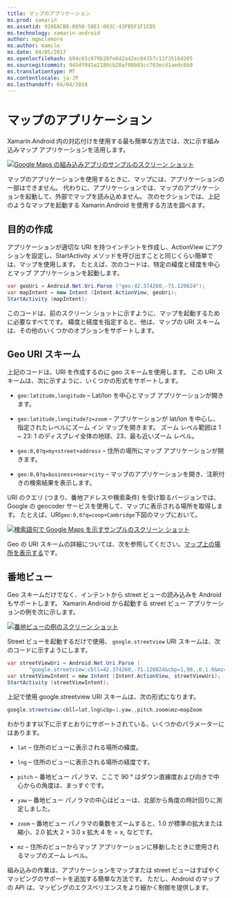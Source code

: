 ```yaml
---
title: マップのアプリケーション
ms.prod: xamarin
ms.assetid: 929EACB8-8950-50E1-093C-43FB5F1F1CD5
ms.technology: xamarin-android
author: mgmclemore
ms.author: mamcle
ms.date: 04/05/2017
ms.openlocfilehash: b94c65c079b28fe042a42ec04357c11f3516d205
ms.sourcegitcommit: 945df041e2180cb20af08b83cc703ecd1aedc6b0
ms.translationtype: MT
ms.contentlocale: ja-JP
ms.lasthandoff: 04/04/2018
---
```

# <a name="maps-application"></a>マップのアプリケーション

Xamarin.Android 内の対応付けを使用する最も簡単な方法では、次に示す組み込みマップ アプリケーションを活用します。

[![Google Maps の組み込みアプリのサンプルのスクリーン ショット](maps-application-images/01-mapsapplication.png)](maps-application-images/01-mapsapplication.png#lightbox)

マップのアプリケーションを使用するときに、マップには、アプリケーションの一部はできません。 代わりに、アプリケーションでは、マップのアプリケーションを起動して、外部でマップを読み込めません。 次のセクションでは、上記のようなマップを起動する Xamarin.Android を使用する方法を調べます。


## <a name="creating-the-intent"></a>目的の作成

アプリケーションが適切な URI を持つインテントを作成し、ActionView にアクションを設定し、StartActivity メソッドを呼び出すことと同じくらい簡単では、マップを使用します。 たとえば、次のコードは、特定の緯度と経度を中心とマップ アプリケーションを起動します。

```csharp
var geoUri = Android.Net.Uri.Parse ("geo:42.374260,-71.120824");
var mapIntent = new Intent (Intent.ActionView, geoUri);
StartActivity (mapIntent);
```

このコードは、前のスクリーン ショットに示すように、マップを起動するために必要なすべてです。 緯度と経度を指定すると、他は、マップの URI スキームは、その他のいくつかのオプションをサポートします。


## <a name="geo-uri-scheme"></a>Geo URI スキーム

上記のコードは、URI を作成するのに geo スキームを使用します。 この URI スキームは、次に示すように、いくつかの形式をサポートします。

-   `geo:latitude,longitude` &ndash; Lat/lon を中心とマップ アプリケーションが開きます。 

-   `geo:latitude,longitude?z=zoom` &ndash; アプリケーションが lat/lon を中心し、指定されたレベルにズーム イン マップを開きます。 ズーム レベル範囲は 1 ~ 23: 1 のディスプレイ全体の地球、23、最も近いズーム レベル。

-   `geo:0,0?q=my+street+address` &ndash; 住所の場所にマップ アプリケーションが開きます。 

-   `geo:0,0?q=business+near+city` &ndash; マップのアプリケーションを開き、注釈付きの検索結果を表示します。 


URI のクエリ (つまり、番地アドレスや検索条件) を受け取るバージョンでは、Google の geocoder サービスを使用して、マップに表示される場所を取得します。 たとえば、URI`geo:0,0?q=coop+Cambridge`下図のマップにおいて。

[![検索語句で Google Maps を示すサンプルのスクリーン ショット](maps-application-images/02-mapsearch.png)](maps-application-images/02-mapsearch.png#lightbox)



Geo の URI スキームの詳細については、次を参照してください。[マップ上の場所を表示する](http://developer.android.com/guide/components/intents-common.html#Maps)です。


## <a name="street-view"></a>番地ビュー

Geo スキームだけでなく、インテントから street ビューの読み込みを Android もサポートします。 Xamarin.Android から起動する street ビュー アプリケーションの例を次に示します。

[![番地ビューの例のスクリーン ショット](maps-application-images/03-streetview.png)](maps-application-images/03-streetview.png#lightbox)

Street ビューを起動するだけで使用、 `google.streetview` URI スキームは、次のコードに示すようにします。

```csharp
var streetViewUri = Android.Net.Uri.Parse (
       "google.streetview:cbll=42.374260,-71.120824&cbp=1,90,,0,1.0&mz=20");  
var streetViewIntent = new Intent (Intent.ActionView, streetViewUri);  
StartActivity (streetViewIntent);
```

上記で使用 google.streetview URI スキームは、次の形式になります。

```csharp
google.streetview:cbll=lat,lng&cbp=1,yaw,,pitch,zoom&mz=mapZoom
```

わかります以下に示すとおりにサポートされている、いくつかのパラメーターにはあります。

-   `lat` &ndash; 住所のビューに表示される場所の緯度。

-   `lng` &ndash; 住所のビューに表示される場所の経度です。

-   `pitch` &ndash; 番地ビュー パノラマ、ここで 90 ° はダウン直線度および向きで中心からの角度は、まっすぐです。

-   `yaw` &ndash; 番地ビュー パノラマの中心はビューは、北部から角度の時計回りに測定しました。

-   `zoom` &ndash; 番地ビュー パノラマの乗数をズームすると、1.0 が標準の拡大または縮小、2.0 拡大 2 = 3.0 x 拡大 4 を = x, などです。

-   `mz` &ndash; 住所のビューからマップ アプリケーションに移動したときに使用されるマップのズーム レベル。


組み込みの作業は、アプリケーションをマップまたは street ビューはすばやくマッピングのサポートを追加する簡単な方法です。 ただし、Android のマップの API は、マッピングのエクスペリエンスをより細かく制御を提供します。
